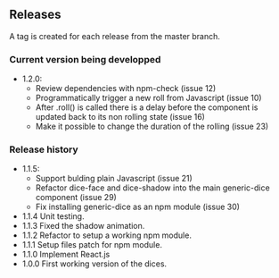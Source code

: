 ## Releases
A tag is created for each release from the master branch.

### Current version being developped

- 1.2.0:
   - Review dependencies with npm-check (issue 12)
   - Programmatically trigger a new roll from Javascript (issue 10)
   - After .roll() is called there is a delay before the component is updated back to its non rolling state (issue 16)
   - Make it possible to change the duration of the rolling (issue 23)

### Release history
- 1.1.5:
   - Support bulding plain Javascript (issue 21)
   - Refactor dice-face and dice-shadow into the main generic-dice component (issue 29)
   - Fix installing generic-dice as an npm module (issue 30)
- 1.1.4 Unit testing.
- 1.1.3 Fixed the shadow animation.
- 1.1.2 Refactor to setup a working npm module.
- 1.1.1 Setup files patch for npm module.
- 1.1.0 Implement React.js
- 1.0.0 First working version of the dices.
